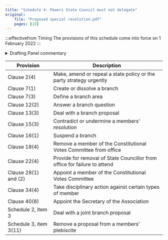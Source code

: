 ```yaml
---
title: "Schedule 4: Powers State Council must not delegate"
original:
    file: "Proposed special resolution.pdf"
    pages: [18]
---
```


:::effectivefrom Timing
The provisions of this schedule come into force
on 1 February 2022
:::

<details>

<summary>Drafting Panel commentary</summary>

See box under [Part 3](./03-state-council.md). Generally, the State Council can delegate its powers. This is a
list of powers it can only exercise itself.

</details>

<table>
<colgroup>
<col style={{width: "27%"}} />
<col style={{width: "72%"}} />
</colgroup>
<thead>
<tr className="header">
<th><strong>Provision</strong></th>
<th><strong>Description</strong></th>
</tr>
</thead>
<tbody>
<tr className="odd">
<td>Clause 2(4)</td>
<td>Make, amend or repeal a state policy or the party strategy urgently</td>
</tr>
<tr className="even">
<td>Clause 7(1)</td>
<td>Create or dissolve a branch</td>
</tr>
<tr className="odd">
<td>Clause 7(3)</td>
<td>Define a branch area</td>
</tr>
<tr className="even">
<td>Clause 12(2)</td>
<td>Answer a branch question</td>
</tr>
<tr className="odd">
<td>Clause 13(3)</td>
<td>Deal with a branch proposal</td>
</tr>
<tr className="even">
<td>Clause 15(3)</td>
<td>Contradict or undermine a members’ resolution</td>
</tr>
<tr className="odd">
<td>Clause 16(1)</td>
<td>Suspend a branch</td>
</tr>
<tr className="even">
<td>Clause 18(4)</td>
<td>Remove a member of the Constitutional Votes Committee from office</td>
</tr>
<tr className="odd">
<td>Clause 22(4)</td>
<td>Provide for removal of State Councillor from office for failure to attend</td>
</tr>
<tr className="even">
<td>Clause 28(1) and (2)</td>
<td>Appoint a member of the Constitutional Votes Committee</td>
</tr>
<tr className="odd">
<td>Clause 34(4)</td>
<td>Take disciplinary action against certain types of member</td>
</tr>
<tr className="even">
<td>Clause 40(8)</td>
<td>Appoint the Secretary of the Association</td>
</tr>
<tr className="odd">
<td>Schedule 2, item 3</td>
<td>Deal with a joint branch proposal</td>
</tr>
<tr className="even">
<td>Schedule 3, item 3(11)</td>
<td>Remove a proposal from a members’ plebiscite</td>
</tr>
</tbody>
</table>


